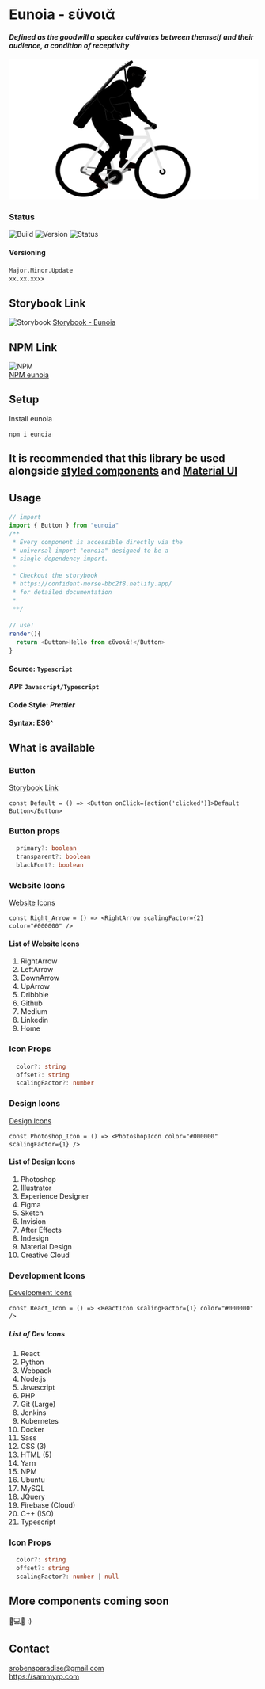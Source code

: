 # Eunoia - εὔνοιᾰ

#### <i>Defined as the goodwill a speaker cultivates between themself and their audience, a condition of receptivity</i>

![logo](https://raw.githubusercontent.com/SammyRobensParadise/eunoia/master/public/eunoia_logo.png)

### Status

![Build](https://img.shields.io/github/workflow/status/SammyRobensParadise/eunoia/semantic-release?style=for-the-badge)
![Version](https://img.shields.io/npm/v/eunoia?style=for-the-badge)
![Status](https://img.shields.io/website?down_color=red&down_message=offline&style=for-the-badge&up_color=green&up_message=online&url=https%3A%2F%2Fconfident-morse-bbc2f8.netlify.com%2F%3Fpath%3D%2Fstory%2Fbutton--default)

#### Versioning

`Major.Minor.Update`\
`xx.xx.xxxx`

## Storybook Link

![Storybook](https://user-images.githubusercontent.com/321738/63501763-88dbf600-c4cc-11e9-96cd-94adadc2fd72.png)
[Storybook - Eunoia](https://confident-morse-bbc2f8.netlify.com/?path=/story/button--default)

## NPM Link

![NPM](https://avatars0.githubusercontent.com/u/6078720?s=200&v=4)\
[NPM eunoia](https://www.npmjs.com/package/eunoia)

## Setup

Install eunoia

```
npm i eunoia
```

## It is recommended that this library be used alongside [styled components](https://styled-components.com/) and [Material UI](https://material-ui.com/)

## Usage
```js
// import
import { Button } from "eunoia"
/**
 * Every component is accessible directly via the
 * universal import "eunoia" designed to be a
 * single dependency import.
 * 
 * Checkout the storybook
 * https://confident-morse-bbc2f8.netlify.app/
 * for detailed documentation
 * 
 **/

// use!
render(){
  return <Button>Hello from εὔνοιᾰ!</Button>
}
```
#### Source: `Typescript`
#### API: `Javascript/Typescript`
#### Code Style: <i>Prettier</i>
#### Syntax: ES6^

## What is available

### Button

[Storybook Link](https://confident-morse-bbc2f8.netlify.com/?path=/story/components--buttons)

```tsx
const Default = () => <Button onClick={action('clicked')}>Default Button</Button>
```

### Button props

```ts
  primary?: boolean
  transparent?: boolean
  blackFont?: boolean
```

### Website Icons

[Website Icons](https://confident-morse-bbc2f8.netlify.com/?path=/story/components--design-icons)

```tsx
const Right_Arrow = () => <RightArrow scalingFactor={2} color="#000000" />
```

#### List of Website Icons

1. RightArrow
2. LeftArrow
3. DownArrow
4. UpArrow
5. Dribbble
6. Github
7. Medium
8. Linkedin
9. Home

### Icon Props

```ts
  color?: string
  offset?: string
  scalingFactor?: number
```

### Design Icons

[Design Icons](https://confident-morse-bbc2f8.netlify.com/?path=/story/components--design-icons)

```tsx
const Photoshop_Icon = () => <PhotoshopIcon color="#000000" scalingFactor={1} />
```

#### List of Design Icons

1. Photoshop
2. Illustrator
3. Experience Designer
4. Figma
5. Sketch
6. Invision
7. After Effects
8. Indesign
9. Material Design
10. Creative Cloud

### Development Icons

[Development Icons](https://confident-morse-bbc2f8.netlify.com/?path=/story/components--development-icons)

```tsx
const React_Icon = () => <ReactIcon scalingFactor={1} color="#000000" />
```

##### List of Dev Icons

1. React
2. Python
3. Webpack
4. Node.js
5. Javascript
6. PHP
7. Git (Large)
8. Jenkins
9. Kubernetes
10. Docker
11. Sass
12. CSS (3)
13. HTML (5)
14. Yarn
15. NPM
16. Ubuntu
17. MySQL
18. JQuery
19. Firebase (Cloud)
20. C++ (ISO)
21. Typescript

### Icon Props

```ts
  color?: string
  offset?: string
  scalingFactor?: number | null
```

## More components coming soon

🤟💻🔨
:)

## Contact

srobensparadise@gmail.com \
https://sammyrp.com
